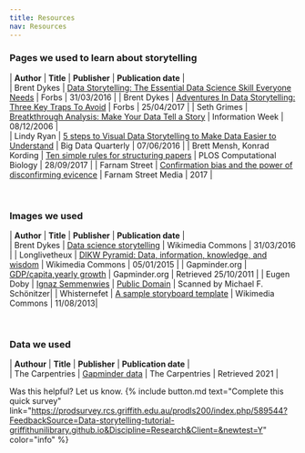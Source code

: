 ```yaml
---
title: Resources
nav: Resources
---
```

   
### Pages we used to learn about storytelling

| **Author** |   **Title**   | **Publisher**  |  **Publication date**  |  
| Brent Dykes | [Data Storytelling: The Essential Data Science Skill Everyone Needs](https://www.forbes.com/sites/brentdykes/2016/03/31/data-storytelling-the-essential-data-science-skill-everyone-needs/#5564188952ad) | Forbs | 31/03/2016 |
| Brent Dykes | [Adventures In Data Storytelling: Three Key Traps To Avoid](https://www.forbes.com/sites/brentdykes/2017/04/25/adventures-in-data-storytelling-three-key-traps-to-avoid/#7ac575783234) | Forbs | 25/04/2017 |
| Seth Grimes | [Breatkthrough Analysis: Make Your Data Tell a Story](http://www.informationweek.com/software/information-management/breakthrough-analysis-make-your-data-tell-a-story/d/d-id/1049675?) | Information Week | 08/12/2006 |  
| Lindy Ryan | [5 steps to Visual Data Storytelling to Make Data Easier to Understand](http://www.dbta.com/BigDataQuarterly/Articles/5-Steps-to-Visual-Data-Storytelling-to-Make-Data-Easier-to-Understand-111512.aspx) | Big Data Quarterly | 07/06/2016 | 
| Brett Mensh, Konrad Kording | [Ten simple rules for structuring papers](http://journals.plos.org/ploscompbiol/article?id=10.1371/journal.pcbi.1005619) | PLOS Computational Biology | 28/09/2017 |
| Farnam Street | [Confirmation bias and the power of disconfirming evicence](https://fs.blog/2017/05/confirmation-bias/) | Farnam Street Media | 2017 |

<br />
    
### Images we used

| **Author** |   **Title**   | **Publisher**  |  **Publication date**  |  
| Brent Dykes | [Data science storytelling](https://commons.wikimedia.org/wiki/File:Data_Science_storytelling.jpg) | Wikimedia Commons | 31/03/2016 |
| Longlivetheux | [DIKW Pyramid: Data, information, knowledge, and wisdom](https://commons.wikimedia.org/w/index.php?curid=37705247) | Wikimedia Commons | 05/01/2015 |
| Gapminder.org | [GDP/capita,yearly growth](https://www.gapminder.org/data/) | Gapminder.org | Retrieved 25/10/2011 |
| Eugen Doby | [Ignaz Semmenwies](https://commons.wikimedia.org/wiki/Ignaz_Semmelweis#/media/File:Ignaz_Semmelweis.jpg) | [Public Domain](https://commons.wikimedia.org/wiki/Commons:Copyright_tags/Country-specific_tags#United_States_of_America) | Scanned by Michael F. Schönitzer|
| Whisternefet | [A sample storyboard template](https://commons.wikimedia.org/wiki/File:Storyboard_template_example.svg) | Wikimedia Commons | 11/08/2013|

<br />

### Data we used

| **Authour** |   **Title**   | **Publisher**  |  **Publication date**  |  
| The Carpentries | [Gapminder data](https://raw.githubusercontent.com/swcarpentry/r-novice-gapminder/gh-pages/_episodes_rmd/data/gapminder_data.csv) | The Carpentries | Retrieved 2021 |

Was this helpful? Let us know.
{% include button.md text="Complete this quick survey" link="https://prodsurvey.rcs.griffith.edu.au/prodls200/index.php/589544?FeedbackSource=Data-storytelling-tutorial-griffithunilibrary.github.io&Discipline=Research&Client=&newtest=Y" color="info" %}
